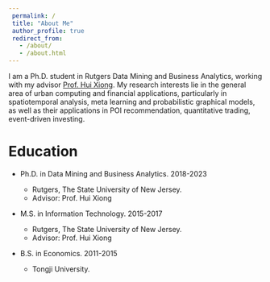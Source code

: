 ```yaml
---
 permalink: /
 title: "About Me"
 author_profile: true
 redirect_from: 
   - /about/
   - /about.html
---
```


I am a Ph.D. student in Rutgers Data Mining and Business Analytics, working with my advisor [Prof. Hui Xiong](http://datamining.rutgers.edu/). My research interests lie in the general area of urban computing and financial applications, particularly in spatiotemporal analysis, meta learning and probabilistic graphical models, as well as their applications in POI recommendation, quantitative trading, event-driven investing.

Education 
======
* Ph.D. in Data Mining and Business Analytics. 2018-2023
  * Rutgers, The State University of New Jersey.
  * Advisor: Prof. Hui Xiong

* M.S. in Information Technology. 2015-2017
  * Rutgers, The State University of New Jersey.
  * Advisor: Prof. Hui Xiong

* B.S. in Economics. 2011-2015
  * Tongji University.
